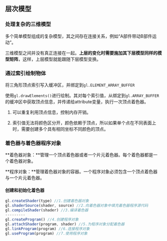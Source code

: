 ## 层次模型

### 处理复杂的三维模型

多个简单模型组成的复杂模型，其之间存在连接关系，例如“A部件带动B部件运动”。

三维模型之间并没有真正连接在一起。**上层的变化时需要施加其下层模型同样的模型矩阵**，这样，上层模型就能跟随下层模型变换。

### 通过索引绘制物体

将三角形顶点索引写入缓冲区，并绑定到```gl.ELEMENT_ARRAY_BUFFER```

使用```gl.drawElements()```进行绘制。其对每个索引值，从绑定到```gl.ARRAY_BUFFER```的缓冲区中获取顶点信息，并传递给attribute变量，执行一次顶点着色器。

1. 可以重复利用顶点信息，控制内存开销。

2. 索引值无法将颜色区分开，颜色依赖于顶点，所以如果单个点在不同表面上时，需要创建多个具有相同坐标不同颜色的顶点。

### 着色器与着色器程序对象

**着色器对象：**管理一个顶点着色器或者一个片元着色器。每个着色器都是一个着色器对象。

**程序对象：**管理着色器对象的容器。一个程序对象必须包含一个顶点着色器与一个片元着色器。

#### 创建和初始化着色器

```javascript
gl.createShader(type) //1.创建着色器对象
gl.shaderSource(shader, source) //2.向着色器对象中填充着色器程序源代码
gl.compileShader(shader) //3.编译着色器
---------
gl.createProgram() //4.创建程序对象
gl.attachShader(program, shader) //5.为程序对象分配着色器
gl.linkProgram(program) //6.连接程序对象
gl.useProgram(program) //7.使用程序对象
```

